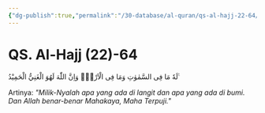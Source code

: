 ```yaml
---
{"dg-publish":true,"permalink":"/30-database/al-quran/qs-al-hajj-22-64/"}
---
```



# QS. Al-Hajj (22)-64
لَهٗ مَا فِى السَّمٰوٰتِ وَمَا فِى الْاَرْضِۗ وَاِنَّ اللّٰهَ لَهُوَ الْغَنِيُّ الْحَمِيْدُ ࣖ

Artinya: *"Milik-Nyalah apa yang ada di langit dan apa yang ada di bumi. Dan Allah benar-benar Mahakaya, Maha Terpuji."*
